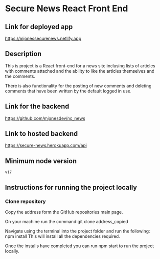 # Secure News React Front End

## Link for deployed app

https://mjonessecurenews.netlify.app

## Description

This is project is a React front-end for a news site inclusing lists of articles with comments attached and the ability to like the articles themselves and the comments. 

There is also functionality for the posting of new comments and deleting comments that have been written by the default logged in use. 

## Link for the backend

https://github.com/mjonesdev/nc_news

## Link to hosted backend

https://secure-news.herokuapp.com/api

## Minimum node version

    v17

## Instructions for running the project locally

### Clone repository

Copy the address form the GitHub repositories main page.

On your machine run the command 
    git clone address_copied

Navigate using the terminal into the project folder and run the following:
    npm install
This will install all the dependencies required.

Once the installs have completed you can run npm start to run the project locally. 
